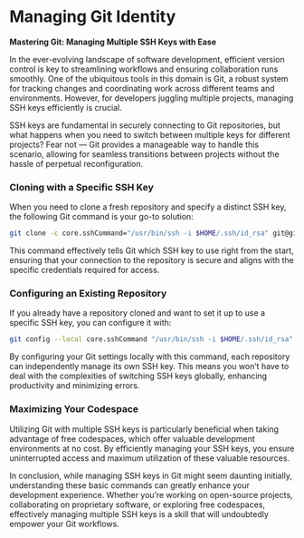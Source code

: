 # Managing Git Identity

**Mastering Git: Managing Multiple SSH Keys with Ease**

In the ever-evolving landscape of software development, efficient version control is key to streamlining workflows and ensuring collaboration runs smoothly. One of the ubiquitous tools in this domain is Git, a robust system for tracking changes and coordinating work across different teams and environments. However, for developers juggling multiple projects, managing SSH keys efficiently is crucial.

SSH keys are fundamental in securely connecting to Git repositories, but what happens when you need to switch between multiple keys for different projects? Fear not — Git provides a manageable way to handle this scenario, allowing for seamless transitions between projects without the hassle of perpetual reconfiguration.

### Cloning with a Specific SSH Key

When you need to clone a fresh repository and specify a distinct SSH key, the following Git command is your go-to solution:

```bash
git clone -c core.sshCommand="/usr/bin/ssh -i $HOME/.ssh/id_rsa" git@github.com:username/repo.git
```

This command effectively tells Git which SSH key to use right from the start, ensuring that your connection to the repository is secure and aligns with the specific credentials required for access.

### Configuring an Existing Repository

If you already have a repository cloned and want to set it up to use a specific SSH key, you can configure it with:

```bash
git config --local core.sshCommand "/usr/bin/ssh -i $HOME/.ssh/id_rsa"
```

By configuring your Git settings locally with this command, each repository can independently manage its own SSH key. This means you won’t have to deal with the complexities of switching SSH keys globally, enhancing productivity and minimizing errors.

### Maximizing Your Codespace

Utilizing Git with multiple SSH keys is particularly beneficial when taking advantage of free codespaces, which offer valuable development environments at no cost. By efficiently managing your SSH keys, you ensure uninterrupted access and maximum utilization of these valuable resources.

In conclusion, while managing SSH keys in Git might seem daunting initially, understanding these basic commands can greatly enhance your development experience. Whether you’re working on open-source projects, collaborating on proprietary software, or exploring free codespaces, effectively managing multiple SSH keys is a skill that will undoubtedly empower your Git workflows.
